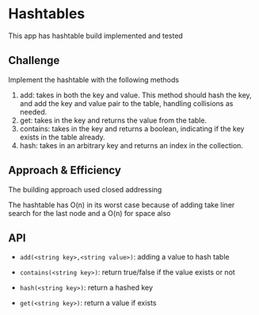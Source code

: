 # Hashtables
This app has hashtable build implemented and tested

## Challenge

Implement the hashtable with the following methods 

1. add: takes in both the key and value. This method should hash the key, and add the key and value pair to the table, handling collisions as needed.
2. get: takes in the key and returns the value from the table.
3. contains: takes in the key and returns a boolean, indicating if the key exists in the table already.
4. hash: takes in an arbitrary key and returns an index in the collection.

## Approach & Efficiency

The building approach used closed addressing

The hashtable has O(n) in its worst case because of adding take liner search for the last node and a O(n) for space also 




## API

- `add(<string key>,<string value>)`: adding a value to hash table

- `contains(<string key>)`: return true/false if the value exists or not

- `hash(<string key>)`: return a hashed key

- `get(<string key>)`: return a value if exists


